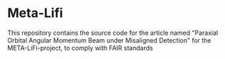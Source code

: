 # Meta-Lifi
This repository contains the source code for the article named "Paraxial Orbital Angular Momentum Beam under Misaligned Detection" for the META-LiFi-project, to comply with FAIR standards
